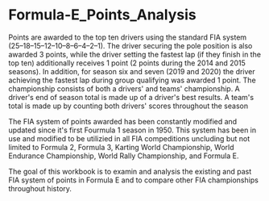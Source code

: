 # Formula-E_Points_Analysis

Points are awarded to the top ten drivers using the standard FIA system (25–18–15–12–10–8–6–4–2–1). The driver securing the pole position is also awarded 3 points, while the driver setting the fastest lap (if they finish in the top ten) additionally receives 1 point (2 points during the 2014 and 2015 seasons). In addition, for season six and seven (2019 and 2020) the driver achieving the fastest lap during group qualifying was awarded 1 point. The championship consists of both a drivers' and teams' championship. A driver's end of season total is made up of a driver's best results. A team's total is made up by counting both drivers' scores throughout the season

The FIA system of points awarded has been constantly modified and updated since it's first Fourmula 1 season in 1950. This system has been in use and modified to be utilizied in all FIA compeditions uncluding but not limited to Formula 2, Formula 3, Karting World Championship, World Endurance Championship, World Rally Championship, and Formula E.

The goal of this workbook is to examin and analysis the existing and past FIA system of points in Formula E and to compare other FIA championships throughout history.
